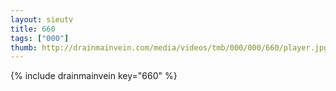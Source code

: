 ```yaml
--- 
layout: sieutv
title: 660
tags: ["000"]
thumb: http://drainmainvein.com/media/videos/tmb/000/000/660/player.jpg
---
```

{% include drainmainvein key="660" %} 
